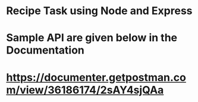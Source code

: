 # Recipe Task using Node and Express

# Sample API are given below in the Documentation

# https://documenter.getpostman.com/view/36186174/2sAY4sjQAa